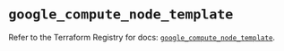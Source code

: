 # `google_compute_node_template`

Refer to the Terraform Registry for docs: [`google_compute_node_template`](https://registry.terraform.io/providers/hashicorp/google/6.11.2/docs/resources/compute_node_template).
